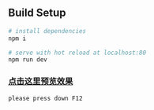 
## Build Setup

``` bash
# install dependencies
npm i

# serve with hot reload at localhost:80
npm run dev
```
### [点击这里预览效果](http://47.106.148.198/vue)  

```bash
please press down F12

